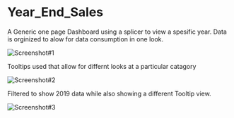 # Year_End_Sales

A Generic one page Dashboard using a splicer to view a spesific year. Data is orginized to alow for data consumption in one look.

![Screenshot#1](https://user-images.githubusercontent.com/10605443/135729089-740ed2bb-3eb8-4221-9ce4-8be70cb0843a.PNG)

Tooltips used that allow for differnt looks at a particular catagory

![Screenshot#2](https://user-images.githubusercontent.com/10605443/135729202-10c42ab2-528f-4280-9e5a-1ac271ee6d42.PNG)


Filtered to show 2019 data while also showing a different Tooltip view.

![Screenshot#3](https://user-images.githubusercontent.com/10605443/135729206-6a01a645-502c-49ba-a760-49e37fc5e1d1.PNG)

